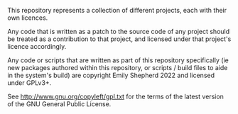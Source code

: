 
This repository represents a collection of different projects, each with
their own licences.

Any code that is written as a patch to the source code of any project
should be treated as a contribution to that project, and licensed under
that project's licence accordingly.

Any code or scripts that are written as part of this repository
specifically (ie new packages authored within this repository, or
scripts / build files to aide in the system's build) are copyright Emily
Shepherd 2022 and licensed under GPLv3+.

See http://www.gnu.org/copyleft/gpl.txt for the terms of the latest
version of the GNU General Public License.
